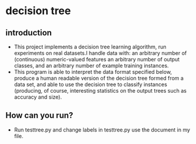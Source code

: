 # decision tree
## introduction
- This project implements a decision tree learning algorithm, run experiments on real datasets.I handle data with:
an arbitrary number of (continuous) numeric-valued features
an arbitrary number of output classes, and
an arbitrary number of example training instances.
- This program is able to interpret the data format specified below, produce a human readable version of the decision tree formed from a data set, and able to use the decision tree to classify instances (producing, of course, interesting statistics on the output trees such as accuracy and size).
## How can you run?
- Run testtree.py and change labels in testtree.py use the document in my file.
